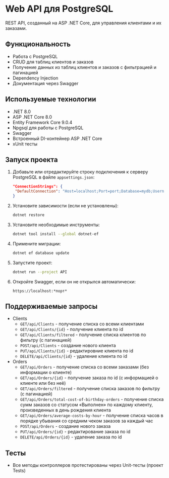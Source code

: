 # Web API для PostgreSQL
REST API, созданный на ASP .NET Core, для управления клиентами и их заказами.
## Функциональность
* Работа с PostgreSQL
* CRUD для таблиц клиентов и заказов
* Получение данных из таблиц клиентов и заказов с фильтрацией и пагинацией
* Dependency Injection
* Документация через Swagger
## Используемые технологии
* .NET 8.0
* ASP .NET Core 8.0
* Entity Framework Core 9.0.4
* Npgsql для работы с PostgreSQL
* Swagger
* Встроенный DI-контейнер ASP .NET Core
* xUnit тесты
## Запуск проекта
1. Добавьте или отредактируйте строку подключения к серверу PostgreSQL в файле ```appsettings.json```:
   ```json
   "ConnectionStrings": {
    "DefaultConnection": "Host=localhost;Port=port;Database=mydb;Username=myuser;Password=mypassword"
   }
   ```
2. Установите зависимости (если не установлены):
   ```bash
   dotnet restore
   ```
3. Установите необходимые инструменты:
   ```bash
   dotnet tool install --global dotnet-ef
   ```
4. Примените миграции:
   ```bash
   dotnet ef database update
   ```
5. Запустите проект:
   ```bash
   dotnet run --project API
   ```
6. Откройте Swagger, если он не открылся автоматически:
   ```
   https://localhost:*порт*
   ```
## Поддерживаемые запросы
- Clients
  - ``` GET/api/Clients ``` - получение списка со всеми клиентами
  - ``` GET/api/Clients/{id} ``` - получение клиента по id
  - ``` GET/api/Clients/filtered ``` - получение списка клиентов по фильтру (с пагинацией)
  - ``` POST/api/Clients ``` - создание нового клиента
  - ``` PUT/api/Clients/{id} ``` - редактировние клиента по id
  - ``` DELETE/api/Clients/{id} ``` - удаление клиента по id
- Orders
  - ``` GET/api/Orders ``` - получение списка со всеми заказами (без информации о клиенте)
  - ``` GET/api/Orders/{id} ``` - получение заказа по id (с информацией о клиенте или без неё)
  - ``` GET/api/Orders/filtered ``` - получение списка заказов по фильтру (с пагинацией)
  - ``` GET/api/Orders/total-cost-of-birthday-orders ``` - получение списка сумм заказов со статусом «Выполнен» по каждому клиенту, произведенных в день рождения клиента
  - ``` GET/api/Orders/average-costs-by-hour ``` - получение списка часов в порядке убывания со средним чеком заказов за каждый час
  - ``` POST/api/Orders ``` - создание нового заказа
  - ``` PUT/api/Orders/{id} ``` - редактирование заказа по id
  - ``` DELETE/api/Orders/{id} ``` - удаление заказа по id
## Тесты
- Все методы контроллеров протестированы через Unit-тесты (проект Tests)
